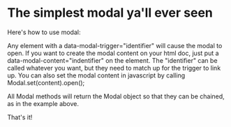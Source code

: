  # The simplest modal ya'll ever seen

 Here's how to use modal:

  Any element with a data-modal-trigger="identifier" will cause the modal to open.
  If you want to create the modal content on your html doc, just put a
  data-modal-content="indentifier" on the element. The "identifier" can be called
  whatever you want, but they need to match up for the trigger to link up. You can
  also set the modal content in javascript by calling Modal.set(content).open();

  All Modal methods will return the Modal object so that they can be chained, as in the
  example above.
 
  That's it!